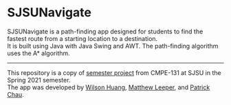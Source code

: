 # SJSUNavigate

SJSUNavigate is a path-finding app designed for students to find the fastest route from a starting location to a destination.  
It is built using Java with Java Swing and AWT. The path-finding algorithm uses the A* algorithm.

---

This repository is a copy of [semester project](https://github.com/mdl00/SJSUNavigate) from CMPE-131 at SJSU in the Spring 2021 semester.  
The app was developed by [Wilson Huang](https://github.com/wilsonhuang01), [Matthew Leeper](https://github.com/mdl00), 
and [Patrick Chau](https://github.com/PatrickLChau).
